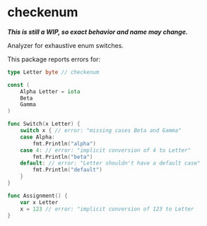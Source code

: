 # checkenum

***This is still a WIP, so exact behavior and name may change.***

Analyzer for exhaustive enum switches.

This package reports errors for:

``` go
type Letter byte // checkenum

const (
	Alpha Letter = iota
	Beta
	Gamma
)

func Switch(x Letter) {
	switch x { // error: "missing cases Beta and Gamma"
	case Alpha:
		fmt.Println("alpha")
	case 4: // error: "implicit conversion of 4 to Letter"
		fmt.Println("beta")
	default: // error: "Letter shouldn't have a default case"
		fmt.Println("default")
	}
}

func Assignment() {
    var x Letter
    x = 123 // error: "implicit conversion of 123 to Letter
}

```